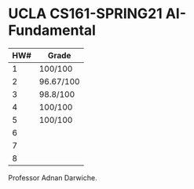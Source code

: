 # UCLA CS161-SPRING21 AI-Fundamental
| HW#  | Grade   |
| ---- | ------- |
| 1    | 100/100 |
| 2    |   96.67/100      |
| 3    |     98.8/100    |
| 4    |   100/100      |
| 5    |      100/100   |
| 6    |         |
| 7   |         |
| 8    |         |

Professor Adnan Darwiche.
